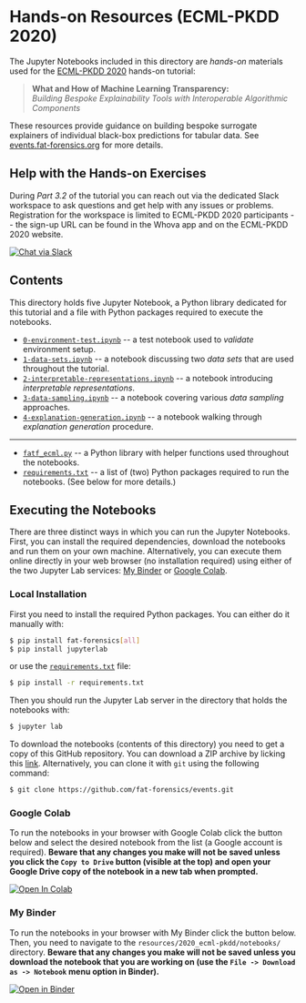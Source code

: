 # Hands-on Resources (ECML-PKDD 2020) #
The Jupyter Notebooks included in this directory are *hands-on* materials
used for the [ECML-PKDD 2020](https://ecmlpkdd2020.net/) hands-on tutorial:

> **What and How of Machine Learning Transparency:**  
  *Building Bespoke Explainability Tools with Interoperable Algorithmic
  Components*

These resources provide guidance on building bespoke surrogate explainers
of individual black-box predictions for tabular data.
See [events.fat-forensics.org](https://events.fat-forensics.org/) for more
details.

## Help with the Hands-on Exercises ##
During *Part 3.2* of the tutorial you can reach out via the dedicated Slack
workspace to ask questions and get help with any issues or problems.
Registration for the workspace is limited to ECML-PKDD 2020 participants --
the sign-up URL can be found in the Whova app and on the ECML-PKDD 2020
website.

[![Chat via Slack](https://img.shields.io/badge/slack-FAT%20Forensics%20events-yellow.svg?logo=slack)](https://fatforensicsevents.slack.com/)

## Contents ##
This directory holds five Jupyter Notebook, a Python library dedicated for this
tutorial and a file with Python packages required to execute the notebooks.

* [`0-environment-test.ipynb`](0-environment-test.ipynb) -- a test notebook
  used to *validate* environment setup.
* [`1-data-sets.ipynb`](1-data-sets.ipynb) -- a notebook discussing two
  *data sets* that are used throughout the tutorial.
* [`2-interpretable-representations.ipynb`](2-interpretable-representations.ipynb)
  -- a notebook introducing *interpretable representations*.
* [`3-data-sampling.ipynb`](3-data-sampling.ipynb) -- a notebook covering
  various *data sampling* approaches.
* [`4-explanation-generation.ipynb`](4-explanation-generation.ipynb) -- a
  notebook walking through *explanation generation* procedure.

---

* [`fatf_ecml.py`](fatf_ecml.py) -- a Python library with helper functions used
  throughout the notebooks.
* [`requirements.txt`](requirements.txt) -- a list of (two) Python packages
  required to run the notebooks. (See below for more details.)

## Executing the Notebooks ##
There are three distinct ways in which you can run the Jupyter Notebooks.
First, you can install the required dependencies, download the notebooks and
run them on your own machine.
Alternatively, you can execute them online directly in your web browser
(no installation required) using either of the two Jupyter Lab services:
[My Binder](https://mybinder.org/) or
[Google Colab](https://colab.research.google.com/).

### Local Installation ###
First you need to install the required Python packages.
You can either do it manually with:
``` bash
$ pip install fat-forensics[all]
$ pip install jupyterlab
```

or use the [`requirements.txt`](requirements.txt) file:
``` bash
$ pip install -r requirements.txt
```

Then you should run the Jupyter Lab server in the directory that holds
the notebooks with:
``` bash
$ jupyter lab
```

To download the notebooks (contents of this directory) you need to get a copy
of this GitHub repository.
You can download a ZIP archive by licking this
[link](https://github.com/fat-forensics/events/archive/master.zip).
Alternatively, you can clone it with `git` using the following command:
``` bash
$ git clone https://github.com/fat-forensics/events.git
```

### Google Colab ###
To run the notebooks in your browser with Google Colab click the button below
and select the desired notebook from the list (a Google account is required).
**Beware that any changes you make will not be saved unless you click the
`Copy to Drive` button (visible at the top) and open your Google Drive
copy of the notebook in a new tab when prompted.**

[![Open In Colab](https://colab.research.google.com/assets/colab-badge.svg)](https://colab.research.google.com/github/fat-forensics/events/blob/master/)

### My Binder ###
To run the notebooks in your browser with My Binder click the button below.
Then, you need to navigate to the `resources/2020_ecml-pkdd/notebooks/`
directory.
**Beware that any changes you make will not be saved unless you download
the notebook that you are working on (use the `File -> Download as -> Notebook`
menu option in Binder).**

[![Open in Binder](https://mybinder.org/badge_logo.svg)](https://mybinder.org/v2/gh/fat-forensics/events/master)

